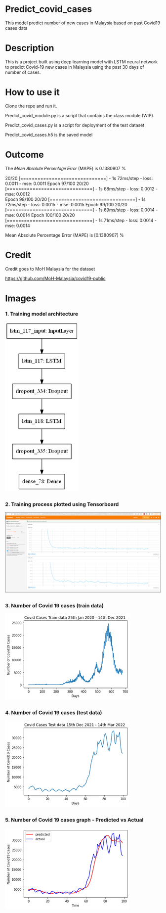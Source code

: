 # Predict_covid_cases
 This model predict number of new cases in Malaysia based on past Covid19 cases data


# Description
This is a project built using deep learning model with LSTM neural network to predict Covid-19 new cases in Malaysia using the past 30 days of number of cases.


# How to use it
Clone the repo and run it.

Predict_covid_module.py is a script that contains the class module (WIP).

Predict_covid_cases.py is a script for deployment of the test dataset

Predict_covid_cases.h5 is the saved model


# Outcome

The 𝑀𝑒𝑎𝑛 𝐴𝑏𝑠𝑜𝑙𝑢𝑡𝑒 𝑃𝑒𝑟𝑐𝑒𝑛𝑡𝑎𝑔𝑒 𝐸𝑟𝑟𝑜𝑟 (MAPE) is 0.1380907 % 

20/20 [==============================] - 1s 72ms/step - loss: 0.0011 - mse: 0.0011
Epoch 97/100
20/20 [==============================] - 1s 68ms/step - loss: 0.0012 - mse: 0.0012   
Epoch 98/100
20/20 [==============================] - 1s 72ms/step - loss: 0.0015 - mse: 0.0015
Epoch 99/100
20/20 [==============================] - 1s 69ms/step - loss: 0.0014 - mse: 0.0014
Epoch 100/100
20/20 [==============================] - 1s 71ms/step - loss: 0.0014 - mse: 0.0014


Mean Absolute Percentage Error (MAPE) is [0.1380907] %



# Credit
Credit goes to MoH Malaysia for the dataset

https://github.com/MoH-Malaysia/covid19-public


# Images

### 1. Training model architecture

![image](image/model.png)

##
### 2. Training process plotted using Tensorboard

![image](image/Tensorboard.png)


##
### 3. Number of Covid 19 cases (train data)

![image](image/Train_graph.png)


##
### 4. Number of Covid 19 cases (test data)

![image](image/Test_graph.png)


##
### 5. Number of Covid 19 cases graph - Predicted vs Actual

![image](image/Predict_actual_graph.png)




